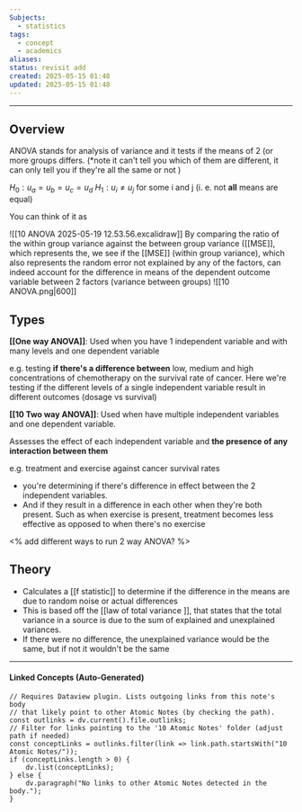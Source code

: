 ```yaml
---
Subjects:
  - statistics
tags:
  - concept
  - academics
aliases: 
status: revisit add
created: 2025-05-15 01:48
updated: 2025-05-15 01:48
---
```

---
## Overview 
ANOVA stands for analysis of variance and it tests if the means of 2 (or more groups differs. (*note it can't tell you which of them are different, it can only tell you if they're all the same or not )

$H_0: u_a = u_b = u_c = u_d$
$H_1: u_i \ne u_j$ for some i and j (i. e. not **all** means are equal)

You can think of it as

![[10 ANOVA 2025-05-19 12.53.56.excalidraw]]
By comparing the ratio of the within group variance against the between group variance ([[MSE]], which represents the, we see if the [[MSE]] (within group variance), which also represents the random error not explained by any of the factors, can indeed account for the difference in means of the dependent outcome variable between 2 factors (variance between groups)
![[10 ANOVA.png|600]]
## Types 
**[[One way ANOVA]]**: Used when you have 1 independent variable and with many levels and one dependent variable 

e.g. testing **if there's a difference between** low, medium and high concentrations of chemotherapy on the survival rate of cancer. Here we're testing if the different levels of a single independent variable result in different outcomes (dosage vs survival)

**[[10 Two way ANOVA]]**: Used when have multiple independent variables and one dependent variable. 

Assesses the effect of each independent variable and **the presence of any interaction between them**

e.g. treatment and exercise against cancer survival rates
- you're determining if there's difference in effect between the 2 independent variables. 
- And if they result in a difference in each other when they're both present. Such as when exercise is present, treatment becomes less effective as opposed to when there's no exercise 

<% add different ways to run 2 way ANOVA? %>


## Theory
- Calculates a [[f statistic]] to determine if the difference in the means are due to random noise or actual differences
- This is based off the [[law of total variance ]], that states that the total variance in a source is due to the sum of explained and unexplained variances.
- If there were no difference, the unexplained variance would be the same, but if not it wouldn't be the same 


---
#### Linked Concepts (Auto-Generated)
```dataviewjs
// Requires Dataview plugin. Lists outgoing links from this note's body
// that likely point to other Atomic Notes (by checking the path).
const outlinks = dv.current().file.outlinks;
// Filter for links pointing to the '10 Atomic Notes' folder (adjust path if needed)
const conceptLinks = outlinks.filter(link => link.path.startsWith("10 Atomic Notes/"));
if (conceptLinks.length > 0) {
    dv.list(conceptLinks);
} else {
    dv.paragraph("No links to other Atomic Notes detected in the body.");
}
```



